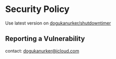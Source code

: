 # Security Policy

Use latest version on [dogukanurker/shutdowntimer](https://github.com/DogukanUrker/shutdowntimer)

## Reporting a Vulnerability

contact: dogukanurker@icloud.com
